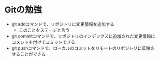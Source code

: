 # Gitの勉強
- git addコマンドで、リポジトリに変更情報を追加する
  - このことをステージと言う
- git commitコマンドで、リポジトリのインデックスに追加された変更情報にコメントを付けてコミットできる
- git pushコマンドで、ローカルのコミットをリモートのリポジトリに反映させることができる
